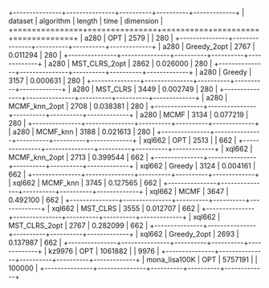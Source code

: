 +---------------+---------------+----------+----------+-------------+
| dataset       | algorithm     |   length | time     |   dimension |
+===============+===============+==========+==========+=============+
| a280          | OPT           |     2579 |          |         280 |
+---------------+---------------+----------+----------+-------------+
| a280          | Greedy_2opt   |     2767 | 0.011294 |         280 |
+---------------+---------------+----------+----------+-------------+
| a280          | MST_CLRS_2opt |     2862 | 0.026000 |         280 |
+---------------+---------------+----------+----------+-------------+
| a280          | Greedy        |     3157 | 0.000631 |         280 |
+---------------+---------------+----------+----------+-------------+
| a280          | MST_CLRS      |     3449 | 0.002749 |         280 |
+---------------+---------------+----------+----------+-------------+
| a280          | MCMF_knn_2opt |     2708 | 0.038381 |         280 |
+---------------+---------------+----------+----------+-------------+
| a280          | MCMF          |     3134 | 0.077219 |         280 |
+---------------+---------------+----------+----------+-------------+
| a280          | MCMF_knn      |     3188 | 0.021613 |         280 |
+---------------+---------------+----------+----------+-------------+
| xql662        | OPT           |     2513 |          |         662 |
+---------------+---------------+----------+----------+-------------+
| xql662        | MCMF_knn_2opt |     2713 | 0.399544 |         662 |
+---------------+---------------+----------+----------+-------------+
| xql662        | Greedy        |     3124 | 0.004161 |         662 |
+---------------+---------------+----------+----------+-------------+
| xql662        | MCMF_knn      |     3745 | 0.127565 |         662 |
+---------------+---------------+----------+----------+-------------+
| xql662        | MCMF          |     3647 | 0.492100 |         662 |
+---------------+---------------+----------+----------+-------------+
| xql662        | MST_CLRS      |     3555 | 0.012707 |         662 |
+---------------+---------------+----------+----------+-------------+
| xql662        | MST_CLRS_2opt |     2767 | 0.282099 |         662 |
+---------------+---------------+----------+----------+-------------+
| xql662        | Greedy_2opt   |     2693 | 0.137987 |         662 |
+---------------+---------------+----------+----------+-------------+
| kz9976        | OPT           |  1061882 |          |        9976 |
+---------------+---------------+----------+----------+-------------+
| mona_lisa100K | OPT           |  5757191 |          |      100000 |
+---------------+---------------+----------+----------+-------------+